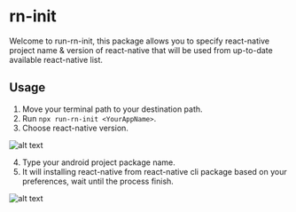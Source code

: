 # rn-init

Welcome to run-rn-init, this package allows you to specify react-native project name & version of react-native that will be used from up-to-date available react-native list.

## Usage ##

1. Move your terminal path to your destination path.
2. Run ```npx run-rn-init <YourAppName>```.
3. Choose react-native version.

![alt text](https://raw.githubusercontent.com/reynaldpn/run-rn-init/master/screenshots/1.png)

4. Type your android project package name.
5. It will installing react-native from react-native cli package based on your preferences, wait until the process finish.

![alt text](https://raw.githubusercontent.com/reynaldpn/run-rn-init/master/screenshots/2.png)